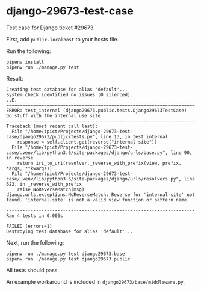 # django-29673-test-case
Test case for Django ticket #29673.

First, add `public.localhost` to your hosts file.

Run the following:
```
pipenv install
pipenv run ./manage.py test
```

Result:
```
Creating test database for alias 'default'...
System check identified no issues (0 silenced).
..E.
======================================================================
ERROR: test_internal (django29673.public.tests.Django29673TestCase)
Do stuff with the internal use site.
----------------------------------------------------------------------
Traceback (most recent call last):
  File "/home/tpict/Projects/django-29673-test-case/django29673/public/tests.py", line 13, in test_internal
    response = self.client.get(reverse("internal-site"))
  File "/home/tpict/Projects/django-29673-test-case/.venv/lib/python3.6/site-packages/django/urls/base.py", line 90, in reverse
    return iri_to_uri(resolver._reverse_with_prefix(view, prefix, *args, **kwargs))
  File "/home/tpict/Projects/django-29673-test-case/.venv/lib/python3.6/site-packages/django/urls/resolvers.py", line 622, in _reverse_with_prefix
    raise NoReverseMatch(msg)
django.urls.exceptions.NoReverseMatch: Reverse for 'internal-site' not found. 'internal-site' is not a valid view function or pattern name.

----------------------------------------------------------------------
Ran 4 tests in 0.006s

FAILED (errors=1)
Destroying test database for alias 'default'...
```

Next, run the following:
```
pipenv run ./manage.py test django29673.base
pipenv run ./manage.py test django29673.public
```


All tests should pass.

An example workaround is included in `django29673/base/middleware.py`.
